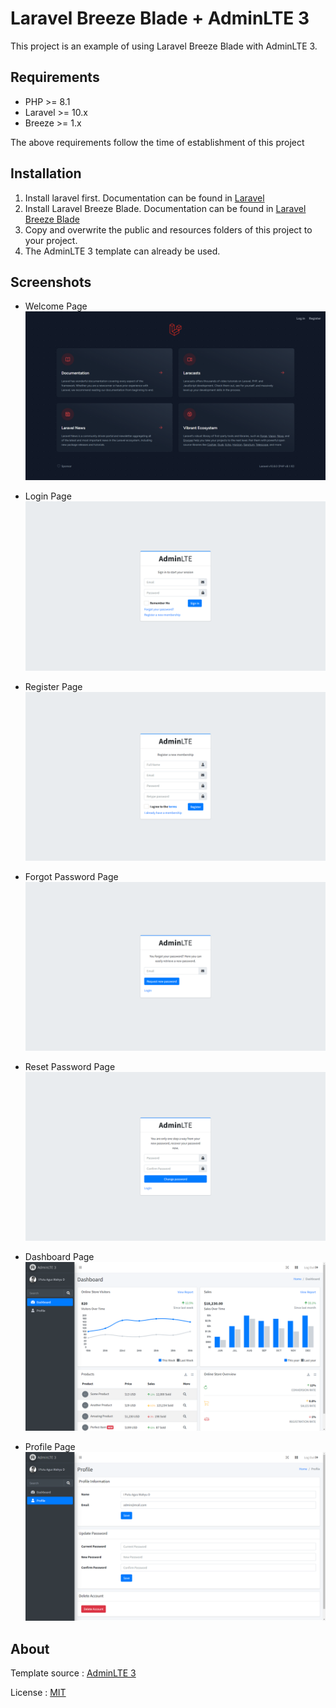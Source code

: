 # Laravel Breeze Blade + AdminLTE 3

This project is an example of using Laravel Breeze Blade with AdminLTE 3.

## Requirements

-   PHP >= 8.1
-   Laravel >= 10.x
-   Breeze >= 1.x

The above requirements follow the time of establishment of this project

## Installation

1. Install laravel first. Documentation can be found in [Laravel](https://laravel.com/docs/10.x)
2. Install Laravel Breeze Blade. Documentation can be found in [Laravel Breeze Blade](https://laravel.com/docs/10.x/starter-kits)
3. Copy and overwrite the public and resources folders of this project to your project.
4. The AdminLTE 3 template can already be used.

## Screenshots

-   Welcome Page
    ![Welcome Page](docs/1.png)

-   Login Page
    ![Login Page](docs/2.png)

-   Register Page
    ![Register Page](docs/3.png)

-   Forgot Password Page
    ![Forgot Password Page](docs/4.png)

-   Reset Password Page
    ![Reset Password Page](docs/5.png)

-   Dashboard Page
    ![Dashboard Page](docs/6.png)

-   Profile Page
    ![Profile Page](docs/7.png)

## About

Template source : [AdminLTE 3](https://adminlte.io/themes/v3/)

License : [MIT](https://opensource.org/licenses/MIT)
